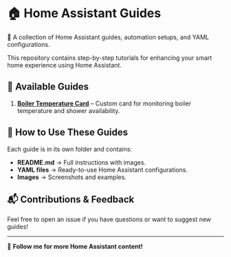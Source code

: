 # 🏠 Home Assistant Guides
🚀 A collection of Home Assistant guides, automation setups, and YAML configurations.

This repository contains step-by-step tutorials for enhancing your smart home experience using Home Assistant.

## 📌 Available Guides
1. **[Boiler Temperature Card](boiler-temperature-card/README.md)** – Custom card for monitoring boiler temperature and shower availability.

## 🔹 How to Use These Guides
Each guide is in its own folder and contains:
- **README.md** → Full instructions with images.
- **YAML files** → Ready-to-use Home Assistant configurations.
- **Images** → Screenshots and examples.

## 📬 Contributions & Feedback
Feel free to open an issue if you have questions or want to suggest new guides!

---
🔗 **Follow me for more Home Assistant content!**
